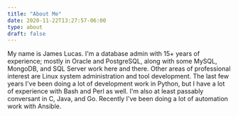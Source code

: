 ```yaml
---
title: "About Me"
date: 2020-11-22T13:27:57-06:00
type: about
draft: false
---
```

My name is James Lucas. I'm a database admin with 15+ years of experience; mostly in Oracle and PostgreSQL, along with some MySQL, MongoDB, and SQL Server work here and there. Other areas of professional interest are Linux system administration and tool development. The last few years I've been doing a lot of development work in Python, but I have a lot of experience with Bash and Perl as well. I'm also at least passably conversant in C, Java, and Go. Recently I've been doing a lot of automation work with Ansible.
